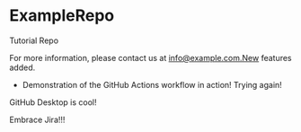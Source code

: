 # ExampleRepo
Tutorial Repo

For more information, please contact us at info@example.com.New features added.

- Demonstration of the GitHub Actions workflow in action! Trying again!

GitHub Desktop is cool!

Embrace Jira!!!